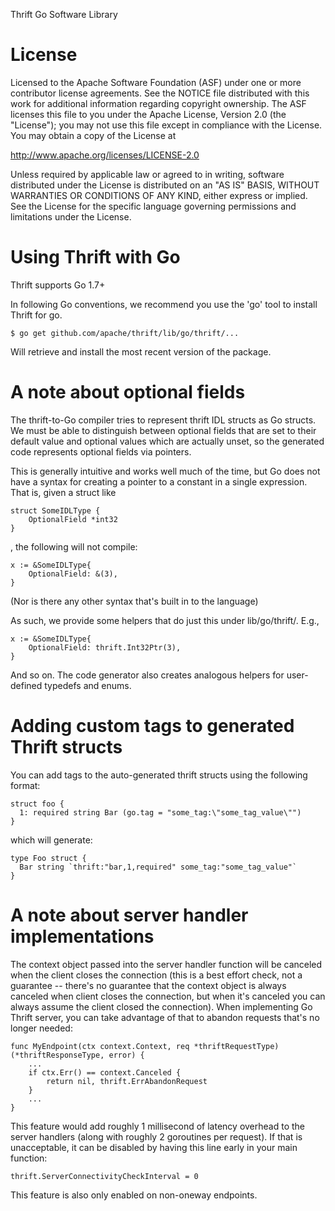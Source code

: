 Thrift Go Software Library

License
=======

Licensed to the Apache Software Foundation (ASF) under one
or more contributor license agreements. See the NOTICE file
distributed with this work for additional information
regarding copyright ownership. The ASF licenses this file
to you under the Apache License, Version 2.0 (the
"License"); you may not use this file except in compliance
with the License. You may obtain a copy of the License at

  http://www.apache.org/licenses/LICENSE-2.0

Unless required by applicable law or agreed to in writing,
software distributed under the License is distributed on an
"AS IS" BASIS, WITHOUT WARRANTIES OR CONDITIONS OF ANY
KIND, either express or implied. See the License for the
specific language governing permissions and limitations
under the License.


Using Thrift with Go
====================

Thrift supports Go 1.7+

In following Go conventions, we recommend you use the 'go' tool to install
Thrift for go.

    $ go get github.com/apache/thrift/lib/go/thrift/...

Will retrieve and install the most recent version of the package.


A note about optional fields
============================

The thrift-to-Go compiler tries to represent thrift IDL structs as Go structs.
We must be able to distinguish between optional fields that are set to their
default value and optional values which are actually unset, so the generated
code represents optional fields via pointers.

This is generally intuitive and works well much of the time, but Go does not
have a syntax for creating a pointer to a constant in a single expression. That
is, given a struct like

    struct SomeIDLType {
    	OptionalField *int32
    }

, the following will not compile:

    x := &SomeIDLType{
    	OptionalField: &(3),
    }

(Nor is there any other syntax that's built in to the language)

As such, we provide some helpers that do just this under lib/go/thrift/. E.g.,

    x := &SomeIDLType{
    	OptionalField: thrift.Int32Ptr(3),
    }

And so on. The code generator also creates analogous helpers for user-defined
typedefs and enums.

Adding custom tags to generated Thrift structs
==============================================

You can add tags to the auto-generated thrift structs using the following format:

    struct foo {
      1: required string Bar (go.tag = "some_tag:\"some_tag_value\"")
    }
    
which will generate:

    type Foo struct {
      Bar string `thrift:"bar,1,required" some_tag:"some_tag_value"`
    }

A note about server handler implementations
===========================================

The context object passed into the server handler function will be canceled when
the client closes the connection (this is a best effort check, not a guarantee
-- there's no guarantee that the context object is always canceled when client
closes the connection, but when it's canceled you can always assume the client
closed the connection). When implementing Go Thrift server, you can take
advantage of that to abandon requests that's no longer needed:

    func MyEndpoint(ctx context.Context, req *thriftRequestType) (*thriftResponseType, error) {
        ...
        if ctx.Err() == context.Canceled {
            return nil, thrift.ErrAbandonRequest
        }
        ...
    }

This feature would add roughly 1 millisecond of latency overhead to the server
handlers (along with roughly 2 goroutines per request).
If that is unacceptable, it can be disabled by having this line early in your
main function:

    thrift.ServerConnectivityCheckInterval = 0

This feature is also only enabled on non-oneway endpoints.
